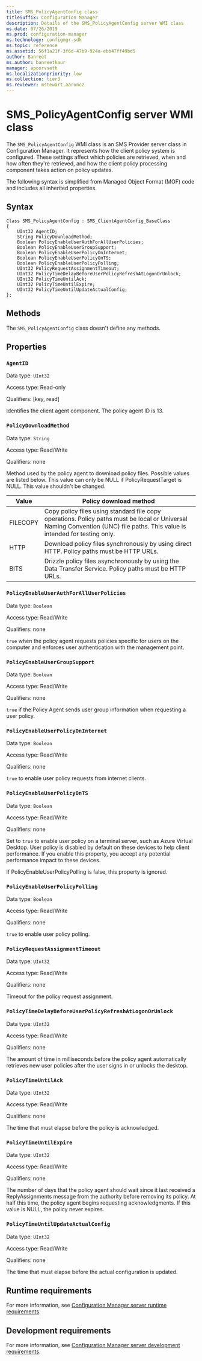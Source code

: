 ```yaml
---
title: SMS_PolicyAgentConfig class
titleSuffix: Configuration Manager
description: Details of the SMS_PolicyAgentConfig server WMI class
ms.date: 07/26/2019
ms.prod: configuration-manager
ms.technology: configmgr-sdk
ms.topic: reference
ms.assetid: 56f1a21f-3f6d-47b9-924a-ebb47ff49bd5
author: Banreet
ms.author: banreetkaur
manager: apoorvseth
ms.localizationpriority: low
ms.collection: tier3
ms.reviewer: mstewart,aaroncz 
---
```


# SMS_PolicyAgentConfig server WMI class

The `SMS_PolicyAgentConfig` WMI class is an SMS Provider server class in Configuration Manager. It represents how the client policy system is configured. These settings affect which policies are retrieved, when and how often they're retrieved, and how the client policy processing component takes action on policy updates.  

The following syntax is simplified from Managed Object Format (MOF) code and includes all inherited properties.  

## Syntax  

```MOF
Class SMS_PolicyAgentConfig : SMS_ClientAgentConfig_BaseClass  
{  
    UInt32 AgentID;  
    String PolicyDownloadMethod;  
    Boolean PolicyEnableUserAuthForAllUserPolicies;  
    Boolean PolicyEnableUserGroupSupport;  
    Boolean PolicyEnableUserPolicyOnInternet;  
    Boolean PolicyEnableUserPolicyOnTS;  
    Boolean PolicyEnableUserPolicyPolling;  
    UInt32 PolicyRequestAssignmentTimeout;  
    UInt32 PolicyTimeDelayBeforeUserPolicyRefreshAtLogonOrUnlock;  
    UInt32 PolicyTimeUntilAck;  
    UInt32 PolicyTimeUntilExpire;  
    UInt32 PolicyTimeUntilUpdateActualConfig;  
};  
```  

## Methods

The `SMS_PolicyAgentConfig` class doesn't define any methods.  

## Properties

### `AgentID`

Data type: `UInt32`  

Access type: Read-only  

Qualifiers: [key, read]  

Identifies the client agent component. The policy agent ID is 13.  

### `PolicyDownloadMethod`

Data type: `String`  

Access type: Read/Write  

Qualifiers: none  

Method used by the policy agent to download policy files. Possible values are listed below. This value can only be NULL if PolicyRequestTarget is NULL. This value shouldn't be changed.  

|Value|Policy download method|  
|-|-|  
|FILECOPY|Copy policy files using standard file copy operations. Policy paths must be local or Universal Naming Convention (UNC) file paths. This value is intended for testing only.|  
|HTTP|Download policy files synchronously by using direct HTTP. Policy paths must be HTTP URLs.|  
|BITS|Drizzle policy files asynchronously by using the Data Transfer Service. Policy paths must be HTTP URLs.|  

### `PolicyEnableUserAuthForAllUserPolicies`

Data type: `Boolean`  

Access type: Read/Write  

Qualifiers: none  

`true` when the policy agent requests policies specific for users on the computer and enforces user authentication with the management point.  

### `PolicyEnableUserGroupSupport`

Data type: `Boolean`  

Access type: Read/Write  

Qualifiers: none  

`true` if the Policy Agent sends user group information when requesting a user policy.  

### `PolicyEnableUserPolicyOnInternet`

Data type: `Boolean`  

Access type: Read/Write  

Qualifiers: none  

`true` to enable user policy requests from internet clients.  

### `PolicyEnableUserPolicyOnTS`

<!--3556025-->
Data type: `Boolean`  

Access type: Read/Write  

Qualifiers: none  

Set to `true` to enable user policy on a terminal server, such as Azure Virtual Desktop. User policy is disabled by default on these devices to help client performance. If you enable this property, you accept any potential performance impact to these devices.

If PolicyEnableUserPolicyPolling is false, this property is ignored.

### `PolicyEnableUserPolicyPolling`

Data type: `Boolean`  

Access type: Read/Write  

Qualifiers: none  

`true` to enable user policy polling.  

### `PolicyRequestAssignmentTimeout`

Data type: `UInt32`  

Access type: Read/Write  

Qualifiers: none  

Timeout for the policy request assignment.  

### `PolicyTimeDelayBeforeUserPolicyRefreshAtLogonOrUnlock`

Data type: `UInt32`  

Access type: Read/Write  

Qualifiers: none  

The amount of time in milliseconds before the policy agent automatically retrieves new user policies after the user signs in or unlocks the desktop.  

### `PolicyTimeUntilAck`

Data type: `UInt32`  

Access type: Read/Write  

Qualifiers: none  

The time that must elapse before the policy is acknowledged.  

### `PolicyTimeUntilExpire`

Data type: `UInt32`  

Access type: Read/Write  

Qualifiers: none  

The number of days that the policy agent should wait since it last received a ReplyAssignments message from the authority before removing its policy. At half this time, the policy agent begins requesting acknowledgments. If this value is NULL, the policy never expires.  

### `PolicyTimeUntilUpdateActualConfig`

Data type: `UInt32`  

Access type: Read/Write  

Qualifiers: none  

The time that must elapse before the actual configuration is updated.  

## Runtime requirements

For more information, see [Configuration Manager server runtime requirements](../../../../core/reqs/server-runtime-requirements.md).  

## Development requirements

For more information, see [Configuration Manager server development requirements](../../../../core/reqs/server-development-requirements.md).
